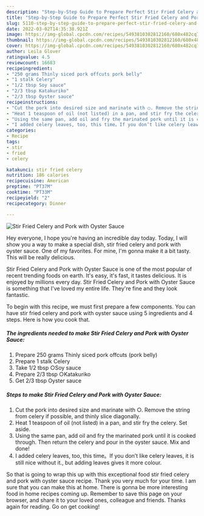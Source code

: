 ```yaml
---
description: "Step-by-Step Guide to Prepare Perfect Stir Fried Celery and Pork with Oyster Sauce"
title: "Step-by-Step Guide to Prepare Perfect Stir Fried Celery and Pork with Oyster Sauce"
slug: 5110-step-by-step-guide-to-prepare-perfect-stir-fried-celery-and-pork-with-oyster-sauce
date: 2022-03-02T14:35:38.921Z
image: https://img-global.cpcdn.com/recipes/5493810302812160/680x482cq70/stir-fried-celery-and-pork-with-oyster-sauce-recipe-main-photo.jpg
thumbnail: https://img-global.cpcdn.com/recipes/5493810302812160/680x482cq70/stir-fried-celery-and-pork-with-oyster-sauce-recipe-main-photo.jpg
cover: https://img-global.cpcdn.com/recipes/5493810302812160/680x482cq70/stir-fried-celery-and-pork-with-oyster-sauce-recipe-main-photo.jpg
author: Leila Glover
ratingvalue: 4.5
reviewcount: 16683
recipeingredient:
- "250 grams Thinly siced pork offcuts pork belly"
- "1 stalk Celery"
- "1/2 tbsp Soy sauce"
- "2/3 tbsp Katakuriko"
- "2/3 tbsp Oyster sauce"
recipeinstructions:
- "Cut the pork into desired size and marinate with ○. Remove the string from celery if possible, and thinly slice diagonally."
- "Heat 1 teaspoon of oil (not listed) in a pan, and stir fry the celery. Set aside."
- "Using the same pan, add oil and fry the marinated pork until it is cooked through. Then return the celery and pour in the oyster sauce. Mix and done!"
- "I added celery leaves, too, this time。If you don’t like celery leaves, it is still nice without it., but adding leaves gives it more colour."
categories:
- Recipe
tags:
- stir
- fried
- celery

katakunci: stir fried celery 
nutrition: 186 calories
recipecuisine: American
preptime: "PT37M"
cooktime: "PT33M"
recipeyield: "2"
recipecategory: Dinner

---
```



![Stir Fried Celery and Pork with Oyster Sauce](https://img-global.cpcdn.com/recipes/5493810302812160/680x482cq70/stir-fried-celery-and-pork-with-oyster-sauce-recipe-main-photo.jpg)

Hey everyone, I hope you're having an incredible day today. Today, I will show you a way to make a special dish, stir fried celery and pork with oyster sauce. One of my favorites. For mine, I'm gonna make it a bit tasty. This will be really delicious.



Stir Fried Celery and Pork with Oyster Sauce is one of the most popular of recent trending foods on earth. It's easy, it's fast, it tastes delicious. It is enjoyed by millions every day. Stir Fried Celery and Pork with Oyster Sauce is something that I've loved my entire life. They're fine and they look fantastic.


To begin with this recipe, we must first prepare a few components. You can have stir fried celery and pork with oyster sauce using 5 ingredients and 4 steps. Here is how you cook that.

<!--inarticleads1-->

##### The ingredients needed to make Stir Fried Celery and Pork with Oyster Sauce:

1. Prepare 250 grams Thinly siced pork offcuts (pork belly)
1. Prepare 1 stalk Celery
1. Take 1/2 tbsp ○Soy sauce
1. Prepare 2/3 tbsp ○Katakuriko
1. Get 2/3 tbsp Oyster sauce




<!--inarticleads2-->

##### Steps to make Stir Fried Celery and Pork with Oyster Sauce:

1. Cut the pork into desired size and marinate with ○. Remove the string from celery if possible, and thinly slice diagonally.
1. Heat 1 teaspoon of oil (not listed) in a pan, and stir fry the celery. Set aside.
1. Using the same pan, add oil and fry the marinated pork until it is cooked through. Then return the celery and pour in the oyster sauce. Mix and done!
1. I added celery leaves, too, this time。If you don’t like celery leaves, it is still nice without it., but adding leaves gives it more colour.




So that is going to wrap this up with this exceptional food stir fried celery and pork with oyster sauce recipe. Thank you very much for your time. I am sure that you can make this at home. There is gonna be more interesting food in home recipes coming up. Remember to save this page on your browser, and share it to your loved ones, colleague and friends. Thanks again for reading. Go on get cooking!
